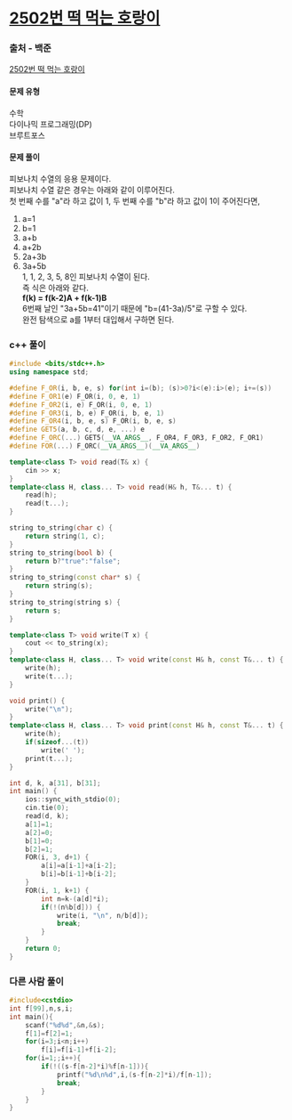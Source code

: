 # [2502번 떡 먹는 호랑이](https://www.acmicpc.net/problem/2502)

### 출처 - 백준
[2502번 떡 먹는 호랑이](https://www.acmicpc.net/problem/2502)

#### 문제 유형
수학  
다이나믹 프로그래밍(DP)  
브루트포스

#### 문제 풀이
피보나치 수열의 응용 문제이다.  
피보나치 수열 같은 경우는 아래와 같이 이루어진다.  
첫 번째 수를 "a"라 하고 값이 1, 두 번째 수를 "b"라 하고 값이 1이 주어진다면,  
1. a=1  
2. b=1  
3. a+b  
4. a+2b  
5. 2a+3b  
6. 3a+5b  
1, 1, 2, 3, 5, 8인 피보나치 수열이 된다.  
즉 식은 아래와 같다.  
**f(k) = f(k-2)A + f(k-1)B**  
6번째 날인 "3a+5b=41"이기 때문에 "b=(41-3a)/5"로 구할 수 있다.  
완전 탐색으로 a를 1부터 대입해서 구하면 된다.

### c++ 풀이
```c++
#include <bits/stdc++.h>
using namespace std;

#define F_OR(i, b, e, s) for(int i=(b); (s)>0?i<(e):i>(e); i+=(s))
#define F_OR1(e) F_OR(i, 0, e, 1)
#define F_OR2(i, e) F_OR(i, 0, e, 1)
#define F_OR3(i, b, e) F_OR(i, b, e, 1)
#define F_OR4(i, b, e, s) F_OR(i, b, e, s)
#define GET5(a, b, c, d, e, ...) e
#define F_ORC(...) GET5(__VA_ARGS__, F_OR4, F_OR3, F_OR2, F_OR1)
#define FOR(...) F_ORC(__VA_ARGS__)(__VA_ARGS__)

template<class T> void read(T& x) {
	cin >> x;
}
template<class H, class... T> void read(H& h, T&... t) {
	read(h);
	read(t...);
}

string to_string(char c) {
	return string(1, c);
}
string to_string(bool b) {
	return b?"true":"false";
}
string to_string(const char* s) {
	return string(s);
}
string to_string(string s) {
	return s;
}

template<class T> void write(T x) {
	cout << to_string(x);
}
template<class H, class... T> void write(const H& h, const T&... t) {
	write(h);
	write(t...);
}

void print() {
	write("\n");
}
template<class H, class... T> void print(const H& h, const T&... t) {
	write(h);
	if(sizeof...(t))
		write(' ');
	print(t...);
}

int d, k, a[31], b[31];
int main() {
    ios::sync_with_stdio(0);
    cin.tie(0);
    read(d, k);
    a[1]=1;
    a[2]=0;
    b[1]=0;
    b[2]=1;
    FOR(i, 3, d+1) {
        a[i]=a[i-1]+a[i-2];
        b[i]=b[i-1]+b[i-2];
    }
    FOR(i, 1, k+1) {
        int n=k-(a[d]*i);
        if(!(n%b[d])) {
            write(i, "\n", n/b[d]);
            break;
        }
    }
    return 0;
}
```

### 다른 사람 풀이
```c++
#include<cstdio>
int f[99],n,s,i;
int main(){
    scanf("%d%d",&n,&s);
    f[1]=f[2]=1;
    for(i=3;i<n;i++)
        f[i]=f[i-1]+f[i-2];
    for(i=1;;i++){
        if(!((s-f[n-2]*i)%f[n-1])){
            printf("%d\n%d",i,(s-f[n-2]*i)/f[n-1]);
            break;
        }
    }
}
```